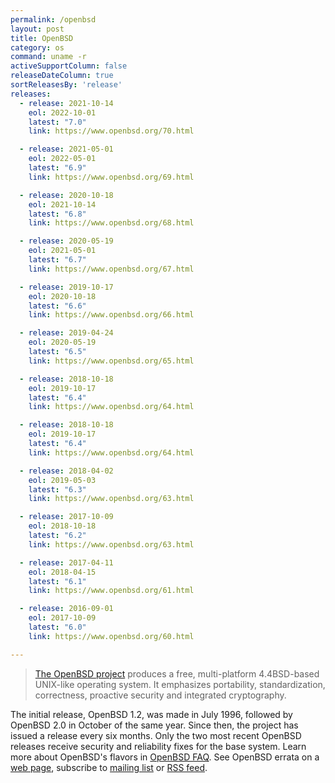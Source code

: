 ```yaml
---
permalink: /openbsd
layout: post
title: OpenBSD
category: os
command: uname -r
activeSupportColumn: false
releaseDateColumn: true
sortReleasesBy: 'release'
releases:
  - release: 2021-10-14
    eol: 2022-10-01
    latest: "7.0"
    link: https://www.openbsd.org/70.html

  - release: 2021-05-01
    eol: 2022-05-01
    latest: "6.9"
    link: https://www.openbsd.org/69.html

  - release: 2020-10-18
    eol: 2021-10-14
    latest: "6.8"
    link: https://www.openbsd.org/68.html

  - release: 2020-05-19
    eol: 2021-05-01
    latest: "6.7"
    link: https://www.openbsd.org/67.html

  - release: 2019-10-17
    eol: 2020-10-18
    latest: "6.6"
    link: https://www.openbsd.org/66.html

  - release: 2019-04-24
    eol: 2020-05-19
    latest: "6.5"
    link: https://www.openbsd.org/65.html

  - release: 2018-10-18
    eol: 2019-10-17
    latest: "6.4"
    link: https://www.openbsd.org/64.html

  - release: 2018-10-18
    eol: 2019-10-17
    latest: "6.4"
    link: https://www.openbsd.org/64.html

  - release: 2018-04-02
    eol: 2019-05-03
    latest: "6.3"
    link: https://www.openbsd.org/63.html

  - release: 2017-10-09
    eol: 2018-10-18
    latest: "6.2"
    link: https://www.openbsd.org/63.html

  - release: 2017-04-11
    eol: 2018-04-15
    latest: "6.1"
    link: https://www.openbsd.org/61.html

  - release: 2016-09-01
    eol: 2017-10-09
    latest: "6.0"
    link: https://www.openbsd.org/60.html

---
```


> [The OpenBSD project](https://www.openbsd.org/) produces a free, multi-platform 4.4BSD-based UNIX-like operating system. It emphasizes portability, standardization, correctness, proactive security and integrated cryptography.

The initial release, OpenBSD 1.2, was made in July 1996, followed by OpenBSD 2.0 in October of the same year. Since then, the project has issued a release every six months. Only the two most recent OpenBSD releases receive security and reliability fixes for the base system. Learn more about OpenBSD's flavors in [OpenBSD FAQ](http://www.openbsd.org/faq/faq5.html#Flavors). See OpenBSD errata on a [web page](https://www.openbsd.org/errata.html), subscribe to [mailing list](https://lists.openbsd.org/cgi-bin/mj_wwwusr?func=lists-long-full&extra=announce) or [RSS feed](https://undeadly.org/errata/errata.rss).
